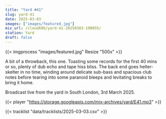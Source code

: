 ```yaml
---
title: "Yard #41"
slug: yard-41
date: 2025-03-03
images: ["images/featured.jpg"]
mix_url: /cloud696/yard-41-20250303-190055/
station: Yard
draft: false
---
```


{{< imgprocess "images/featured.jpg" Resize "500x" >}}

A bit of a throwback, this one. Toasting some records for the first 40 mins or so, plenty of dub echo and tape hiss bliss. The back end goes helter-skelter in no time, winding around delicate sub-bass and spacious club notes before tearing into some paranoid bleeps and levitating breaks to bring it home.

Broadcast live from the yard in South London, 3rd March 2025.

{{< player "https://storage.googleapis.com/mix-archives/yard/E41.mp3" >}}

{{< tracklist "data/tracklists/2025-03-03.csv" >}}
